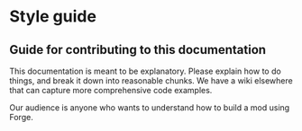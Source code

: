 # Style guide

## Guide for contributing to this documentation

This documentation is meant to be explanatory. Please explain how to do things, and break it down into reasonable chunks.
We have a wiki elsewhere that can capture more comprehensive code examples.

Our audience is anyone who wants to understand how to build a mod using Forge.
